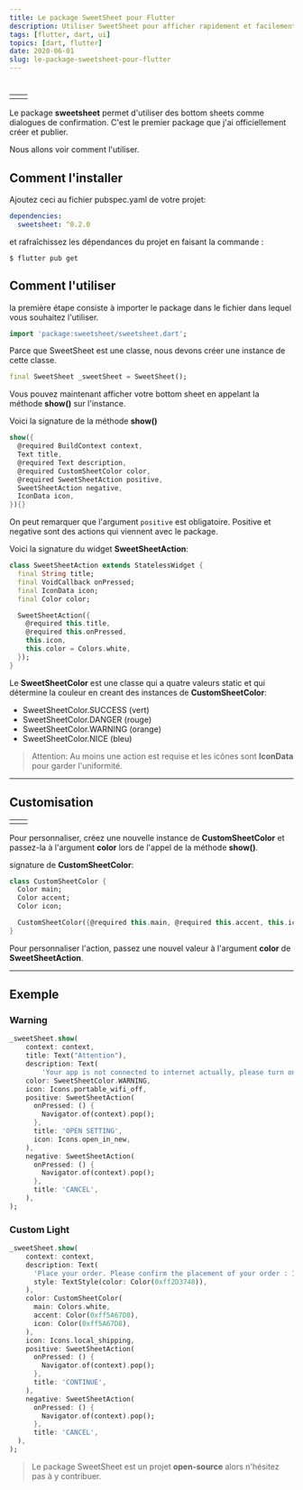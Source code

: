 ```yaml
---
title: Le package SweetSheet pour Flutter
description: Utiliser SweetSheet pour afficher rapidement et facilement un bottom sheet de confirmation.
tags: [flutter, dart, ui]
topics: [dart, flutter]
date: 2020-06-01
slug: le-package-sweetsheet-pour-flutter
---
```


#

<table>
<tr>
<td>
<img src="/images/sweet_sheet_package/nice_sheet.jpg" alt="">
</td>
<td>
<img src="/images/sweet_sheet_package/warning_sheet.jpg" alt="">
</td>
</tr>
</table>

<action-button type="package" text="Package SweetSheet" link="https://pub.dev/packages/sweetsheet"></action-button>

Le package **sweetsheet** permet d'utiliser des bottom sheets comme dialogues de confirmation.
C'est le premier package que j'ai officiellement créer et publier.

Nous allons voir comment l'utiliser.

## Comment l'installer

Ajoutez ceci au fichier pubspec.yaml de votre projet:

```yaml
dependencies:
  sweetsheet: ^0.2.0
```

et rafraîchissez les dépendances du projet en faisant la commande :

```shell
$ flutter pub get
```

## Comment l'utiliser

la première étape consiste à importer le package dans le fichier dans lequel vous souhaitez l'utiliser.

```dart
import 'package:sweetsheet/sweetsheet.dart';
```

Parce que SweetSheet est une classe, nous devons créer une instance de cette classe.

```dart
final SweetSheet _sweetSheet = SweetSheet();
```

Vous pouvez maintenant afficher votre bottom sheet en appelant la méthode **show()** sur l'instance.

Voici la signature de la méthode **show()**

```dart
show({
  @required BuildContext context,
  Text title,
  @required Text description,
  @required CustomSheetColor color,
  @required SweetSheetAction positive,
  SweetSheetAction negative,
  IconData icon,
}){}
```

On peut remarquer que l'argument `positive` est obligatoire.
Positive et negative sont des actions qui viennent avec le package.

Voici la signature du widget **SweetSheetAction**:

```dart
class SweetSheetAction extends StatelessWidget {
  final String title;
  final VoidCallback onPressed;
  final IconData icon;
  final Color color;

  SweetSheetAction({
    @required this.title,
    @required this.onPressed,
    this.icon,
    this.color = Colors.white,
  });
}
```

Le **SweetSheetColor** est une classe qui a quatre valeurs static et qui détermine la couleur en creant des instances de **CustomSheetColor**:

- SweetSheetColor.SUCCESS (vert)
- SweetSheetColor.DANGER (rouge)
- SweetSheetColor.WARNING (orange)
- SweetSheetColor.NICE (bleu)

> Attention: Au moins une action est requise et les icônes sont **IconData** pour garder l'uniformité.

---

## Customisation

<table>
<tr>
<td>
<img src="/images/sweet_sheet_package/black.jpg" alt="">
</td>
<td>
<img src="/images/sweet_sheet_package/light.jpg" alt="">
</td>
</tr>
</table>

Pour personnaliser, créez une nouvelle instance de **CustomSheetColor** et passez-la à l'argument **color** lors de l'appel de la méthode **show()**.

signature de **CustomSheetColor**:

```dart
class CustomSheetColor {
  Color main;
  Color accent;
  Color icon;

  CustomSheetColor({@required this.main, @required this.accent, this.icon});
}
```

Pour personnaliser l'action, passez une nouvel valeur à l'argument **color** de **SweetSheetAction**.

---

## Exemple

<action-button type="github" text="Exemple sur Github" link="https://github.com/CorneilleEdi/sweetsheet/tree/master/example"></action-button>

### Warning

```dart
_sweetSheet.show(
    context: context,
    title: Text("Attention"),
    description: Text(
        'Your app is not connected to internet actually, please turn on Wifi/Celullar data.'),
    color: SweetSheetColor.WARNING,
    icon: Icons.portable_wifi_off,
    positive: SweetSheetAction(
      onPressed: () {
        Navigator.of(context).pop();
      },
      title: 'OPEN SETTING',
      icon: Icons.open_in_new,
    ),
    negative: SweetSheetAction(
      onPressed: () {
        Navigator.of(context).pop();
      },
      title: 'CANCEL',
    ),
);

```

### Custom Light

```dart
_sweetSheet.show(
    context: context,
    description: Text(
      'Place your order. Please confirm the placement of your order : Iphone X 128GB',
      style: TextStyle(color: Color(0xff2D3748)),
    ),
    color: CustomSheetColor(
      main: Colors.white,
      accent: Color(0xff5A67D8),
      icon: Color(0xff5A67D8),
    ),
    icon: Icons.local_shipping,
    positive: SweetSheetAction(
      onPressed: () {
        Navigator.of(context).pop();
      },
      title: 'CONTINUE',
    ),
    negative: SweetSheetAction(
      onPressed: () {
        Navigator.of(context).pop();
      },
      title: 'CANCEL',
  ),
);
```

> Le package SweetSheet est un projet **open-source** alors n'hésitez pas à y contribuer.

<action-button type="github" text="Code source de SweetSheet" link="https://github.com/CorneilleEdi/sweetsheet"></action-button>
